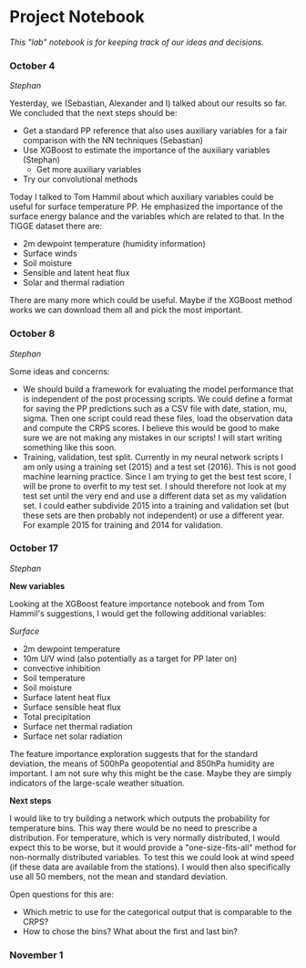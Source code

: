 # Project Notebook

*This "lab" notebook is for keeping track of our ideas and decisions.*

### October 4

*Stephan*

Yesterday, we (Sebastian, Alexander and I) talked about our results so far. We concluded that the next steps should be:
- Get a standard PP reference that also uses auxiliary variables for a fair comparison with the NN techniques (Sebastian)
- Use XGBoost to estimate the importance of the auxiliary variables (Stephan)
	- Get more auxiliary variables
- Try our convolutional methods

Today I talked to Tom Hammil about which auxiliary variables could be useful for surface temperature PP. He emphasized the importance of the surface energy balance and the variables which are related to that. In the TIGGE dataset there are:
- 2m dewpoint temperature (humidity information)
- Surface winds
- Soil moisture
- Sensible and latent heat flux
- Solar and thermal radiation

There are many more which could be useful. Maybe if the XGBoost method works we can download them all and pick the most important.

### October 8

*Stephan*

Some ideas and concerns:
- We should build a framework for evaluating the model performance that is independent of the post processing scripts. We could define a format for saving the PP predictions such as a CSV file with date, station, mu, sigma. Then one script could read these files, load the observation data and compute the CRPS scores. I believe this would be good to make sure we are not making any mistakes in our scripts! I will start writing something like this soon.
- Training, validation, test split. Currently in my neural network scripts I am only using a training set (2015) and a test set (2016). This is not good machine learning practice. Since I am trying to get the best test score, I will be prone to overfit to my test set. I should therefore not look at my test set until the very end and use a different data set as my validation set. I could eather subdivide 2015 into a training and validation set (but these sets are then probably not independent) or use a different year. For example 2015 for training and 2014 for validation.

### October 17

*Stephan*

**New variables**

Looking at the XGBoost feature importance notebook and from Tom Hammil's suggestions, I would get the following additional variables:

*Surface*
- 2m dewpoint temperature
- 10m U/V wind (also potentially as a target for PP later on)
- convective inhibition
- Soil temperature
- Soil moisture
- Surface latent heat flux
- Surface sensible heat flux
- Total precipitation
- Surface net thermal radiation
- Surface net solar radiation

The feature importance exploration suggests that for the standard deviation, the means of 500hPa geopotential and 850hPa humidity are important. I am not sure why this might be the case. Maybe they are simply indicators of the large-scale weather situation.

**Next steps**

I would like to try building a network which outputs the probability for temperature bins. This way there would be no need to prescribe a distribution. For temperature, which is very normally distributed, I would expect this to be worse, but it would provide a "one-size-fits-all" method for non-normally distributed variables. To test this we could look at wind speed (if these data are available from the stations). I would then also specifically use all 50 members, not the mean and standard deviation. 

Open questions for this are:
- Which metric to use for the categorical output that is comparable to the CRPS? 
- How to chose the bins? What about the first and last bin?


### November 1
